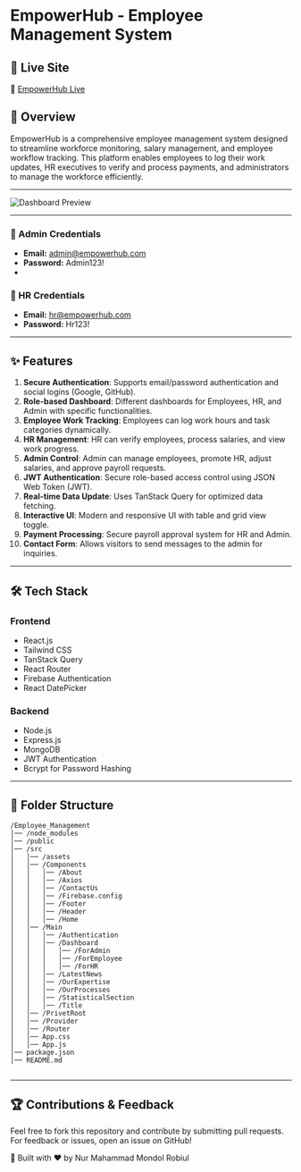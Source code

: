 # EmpowerHub - Employee Management System

## 🚀 Live Site
🔗 [EmpowerHub Live](https://snazzy-daffodil-c813e6.netlify.app/)

## 📌 Overview
EmpowerHub is a comprehensive employee management system designed to streamline workforce monitoring, salary management, and employee workflow tracking. This platform enables employees to log their work updates, HR executives to verify and process payments, and administrators to manage the workforce efficiently.

---

![Dashboard Preview](https://raw.githubusercontent.com/your-username/repository-name/main/image.png)


---

### 🔑 Admin Credentials
- **Email:** admin@empowerhub.com
- **Password:** Admin123!
- 
### 🔑 HR Credentials
- **Email:** hr@empowerhub.com
- **Password:** Hr123!

---

## ✨ Features
1. **Secure Authentication**: Supports email/password authentication and social logins (Google, GitHub).
2. **Role-based Dashboard**: Different dashboards for Employees, HR, and Admin with specific functionalities.
3. **Employee Work Tracking**: Employees can log work hours and task categories dynamically.
4. **HR Management**: HR can verify employees, process salaries, and view work progress.
5. **Admin Control**: Admin can manage employees, promote HR, adjust salaries, and approve payroll requests.
6. **JWT Authentication**: Secure role-based access control using JSON Web Token (JWT).
7. **Real-time Data Update**: Uses TanStack Query for optimized data fetching.
8. **Interactive UI**: Modern and responsive UI with table and grid view toggle.
9. **Payment Processing**: Secure payroll approval system for HR and Admin.
10. **Contact Form**: Allows visitors to send messages to the admin for inquiries.

---

## 🛠 Tech Stack
### **Frontend**
- React.js
- Tailwind CSS
- TanStack Query
- React Router
- Firebase Authentication
- React DatePicker

### **Backend**
- Node.js
- Express.js
- MongoDB
- JWT Authentication
- Bcrypt for Password Hashing

---

## 📂 Folder Structure
```
/Employee_Management
│── /node_modules
│── /public
│── /src
│   │── /assets
│   │── /Components
│   │   │── /About
│   │   │── /Axios
│   │   │── /ContactUs
│   │   │── /Firebase.config
│   │   │── /Footer
│   │   │── /Header
│   │   │── /Home
│   │── /Main
│   │   │── /Authentication
│   │   │── /Dashboard
│   │   │   │── /ForAdmin
│   │   │   │── /ForEmployee
│   │   │   │── /ForHR
│   │   │── /LatestNews
│   │   │── /OurExpertise
│   │   │── /OurProcesses
│   │   │── /StatisticalSection
│   │   │── /Title
│   │── /PrivetRoot
│   │── /Provider
│   │── /Router
│   │── App.css
│   │── App.js
│── package.json
│── README.md


```
---




## 🏆 Contributions & Feedback
Feel free to fork this repository and contribute by submitting pull requests. For feedback or issues, open an issue on GitHub!

🚀 Built with ❤️ by Nur Mahammad Mondol Robiul


